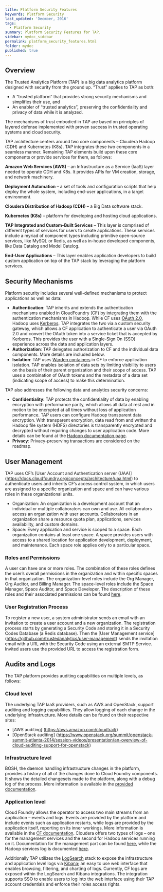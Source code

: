 ```yaml
---
title: Platform Security Features
keywords: Platform Security
last_updated: 'Decmber, 2016'
tags:
  - Platform Security
summary: Platform Security Features for TAP. 
sidebar: mydoc_sidebar
permalink: platform_security_features.html
folder: mydoc
published: true
---
```


## Overview
The Trusted Analytics Platform (TAP) is a big data analytics platform designed with security from the ground up. “Trust” applies to TAP as both: 
- A “trusted platform” that provides strong security mechanisms and simplifies their use, and
- An enabler of “trusted analytics”, preserving the confidentiality and privacy of data while it is analyzed.

The mechanisms of trust embodied in TAP are based on principles of layered defense implemented with proven success in trusted operating systems and cloud security.  

TAP architecture centers around two core components – Cloudera Hadoop (CDH) and Kubernetes (K8s). TAP integrates these two components in a seamless manner. Remaining TAP elements build upon these core components or provide services for them, as follows:

**Amazon Web Services (AWS)** – an Infrastructure as a Service (IaaS) layer needed to operate CDH and K8s. It provides APIs for VM creation, storage, and network machinery. 

**Deployment Automation** – a set of tools and configuration scripts that help deploy the whole system, including end-user applications, in a target environment.

**Cloudera Distribution of Hadoop (CDH)** – a Big Data software stack.

**Kubernetes (K8s)** – platform for developing and hosting cloud applications.

**TAP Integrated and Custom-Built Services** – This layer is comprised of different types of services for users to create applications. These services include a myriad of component types including primitive open-source services, like MySQL or Redis, as well as in-house developed components, like Data Catalog and Model Catelog.

**End-User Applications** – This layer enables application developers to build custom application on top of the TAP stack by leveraging the platform services.

## Security Mechanisms
Platform security includes several well-defined mechanisms to protect applications as well as data:    
- **Authentication**: TAP inherits and extends the authentication mechanisms enabled in CloudFoundry (CF) by integrating them with the authentication mechanisms in Hadoop. While CF uses [OAuth 2.0](http://oauth.net/2/), Hadoop uses [Kerberos](http://web.mit.edu/kerberos/). TAP integrates the two via a custom security gateway, which allows a CF application to authenticate a user via OAuth 2.0 and convert the OAuth token into a service ticket that is accepted by Kerberos. This provides the user with a Single-Sign On (SSO) experience across the data and application layers.    
- **Authorization**: TAP delegates authorization to CF and the individual data components. More details are included below.
- **Isolation**: TAP uses [Warden containers](https://docs.cloudfoundry.org/concepts/architecture/warden.html) in CF to enforce application isolation. TAP enables isolation of data sets by limiting visibility to users on the basis of their parent organization and their scope of access. TAP uses a combination of OAuth tokens and the metadata of a data set (indicating scope of access) to make this determination.   

TAP also addresses the following data and analytics security concerns:
- **Confidentiality**: TAP protects the confidentiality of data by enabling encryption with performance parity, which allows all data at rest and in motion to be encrypted at all times without loss of application performance. TAP users can configure Hadoop transparent data encryption. With transparent encryption, data read from and written the Hadoop file system (HDFS) directories is transparently encrypted and decrypted without requiring changes to user application code. More details can be found at the [Hadoop documentation page](https://hadoop.apache.org/docs/current/hadoop-project-dist/hadoop-hdfs/TransparentEncryption.html).
- **Privacy**: Privacy-preserving transactions are considered on the roadmap.

## User Management
TAP uses CF’s [User Account and Authentication server (UAA)] (https://docs.cloudfoundry.org/concepts/architecture/uaa.html) to authenticate users and inherits CF’s access control system, in which users are assigned to a specific organization and space and can have various roles in these organizational units.

- Organization: An organization is a development account that an individual or multiple collaborators can own and use. All collaborators access an organization with user accounts. Collaborators in an organization share a resource quota plan, applications, services availability, and custom domains.
- Space: Every application and service is scoped to a space. Each organization contains at least one space. A space provides users with access to a shared location for application development, deployment, and maintenance. Each space role applies only to a particular space.

### Roles and Permissions
A user can have one or more roles. The combination of these roles defines the user’s overall permissions in the organization and within specific spaces in that organization.
The organization-level roles include the Org Manager, Org Auditor, and Billing Manager. The space-level roles include the Space Manager, Space Auditor, and Space Developer. The description of these roles and their associated permissions can be found [here](https://docs.cloudfoundry.org/concepts/roles.html).

### User Registration Process
To register a new user, a system administrator sends an email with an invitation to create a user account and a new organization. The registration process starts by generating a Security Code and storing it in a Security Codes Database (a Redis database). Then the [User Management service] (https://github.com/trustedanalytics/user-management) sends the invitation email with a URL with the Security Code using an external SMTP Service. Invited users use the provided URL to access the registration form.

## Audits and Logs
The TAP platform provides auditing capabilities on multiple levels, as follows:

### Cloud level
The underlying TAP IaaS providers, such as AWS and OpenStack, support auditing and logging capabilities. They allow logging of each change in the underlying infrastructure. More details can be found on their respective sites:
- [AWS auditing] (https://aws.amazon.com/cloudtrail/)
- [OpenStack auditing] (https://www.openstack.org/summit/openstack-summit-atlanta-2014/session-videos/presentation/an-overview-of-cloud-auditing-support-for-openstack)

### Infrastructure level
BOSH, the daemon handling infrastructure changes in the platform, provides a history of all of the changes done to Cloud Foundry components. It shows the detailed changesets made to the platform, along with a debug log of the process. More information is available in the [provided documentation](https://bosh.io/docs/sysadmin-commands.html#tasks).

### Application level
Cloud Foundry allows the operator to access two main streams from an application – events and logs. Events are provided by the platform and include events such as application restarts, while logs are provided by the application itself, reporting on its inner workings. More information is available in the [CF documentation](https://docs.cloudfoundry.org/devguide/deploy-apps/troubleshoot-app-health.html).
Cloudera offers two types of logs – one for the management services and the second for Hadoop services running on it. Documentation for the management part can be found [here](http://www.cloudera.com/documentation/archive/manager/4-x/4-7-1/Cloudera-Manager-Diagnostics-Guide/cmdg_logs.html), while the Hadoop services log is documented [here](http://www.cloudera.com/documentation/archive/manager/4-x/4-6-1/Cloudera-Manager-Diagnostics-Guide/cmdg_view_server_and_agent_logs.html).

Additionally TAP utilizes the [LogSearch](http://www.logsearch.io/) stack to expose the infrastructure and application level logs via [Kibana](https://www.elastic.co/products/kibana); an easy to use web interface that enables browsing, filtering, and charting of logs. Currently, CF logs are exposed within the LogSearch and Kibana integrations. The integration supports SSO to enable users to log into the web interface using their TAP account credentials and enforce their roles access rights.
